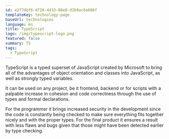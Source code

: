 ```yaml
---
id: e2f7dbf6-df28-4433-88e8-d2b9ac6a886f
templateKey: technology-page
baseUrl: technologies
language: en
title: TypeScript
logo: /img/typescript-logo.png
featured: false
summary: TS
tags:
  - TypeScript
---
```

TypeScript is a typed superset of JavaScript created by Microsoft to bring all of the advantages of object orientation and classes into JavaScript, as well as strongly typed variables.

It can be used on any project, be it frontend, backend or for scripts with a palpable increase in cohesion and code correctness through the use of types and formal declarations.

For the programmer it brings increased security in the development since the code is constantly being checked to make sure everything fits together nicely and with the proper types. For the final product it ensures a result with less flaws and bugs given that those might have been detected earlier by type checking.
